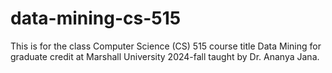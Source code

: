 # data-mining-cs-515
This is for the class Computer Science (CS) 515 course title Data Mining for graduate credit at Marshall University 2024-fall taught by Dr.  Ananya Jana.
